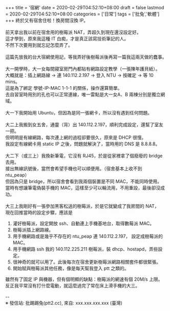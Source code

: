 +++
title = '宿網'
date = 2020-02-29T04:52:10+08:00
draft = false
lastmod = 2020-02-29T04:52:10+08:00
categories = ['日常']
tags = ['批兔','軟體']
+++
終於又有宿舍住啦！換房間沒換 IP。<br>
<br>
前天拿出我以前在宿舍用的樹莓派 NAT，弄超久到現在還沒設定好。<br>
這才學到，原來我這種 IT 白痴，才是真正該寫技術筆記的人。<br>
不然下次要用到就忘記怎麼弄了。<br>
<br>
這篇先放我的台大宿網使用記，等我弄好後樹莓派後再寫一篇我這兩天做的蠢事。<br>
<br>
大一開學時，大一女每間寢室房門內都貼有網路設定教學（一張陳年護貝紙）。<br>
大概就是：插上網路線 -> 連 140.112.2.197 -> 登入 NTU -> 按確定 -> 等 10 mins。<br>
這是為了綁定 學號-IP-MAC 1-1-1 的關係，操作還算簡單。<br>
去自習室時用別的孔也可以正常連線，唯一雷點是大一女A、B 兩棟分別是獨立網域。<br>
<br>
大一下我開始用 Ubuntu，但因為是同一張網卡，所以沒有遇到任何問題。<br>
<br>
大二上我搬到女五舍，通靈（背）出 140.112.2.197，順利完成設定，還幫了室友一把。<br>
但明明是有線網路，每次連上網的過程卻要很久，原來是 DHCP 很慢。<br>
我設定有線網卡用 static IP 之後，問題就解決了，當時用的 DNS 是 8.8.8.8。<br>
<br>
大二下（或三上）我換新筆電，它沒有 RJ45，於是從家裡拿了個廢廢的 bridge 去用。<br>
接出無線訊號後，當然會希望手機也可以順便用。（宿舍基本上收不到 ntu_peap）<br>
但因為只是 bridge，所以宿舍會看到我兩個裝置是不同 MAC，不能同時使用。<br>
當時有想讓筆電偽裝手機的 MAC，這樣至少可以輪流用，不用重設，最後卻沒成功。<br>
<br>
大三上我剛好有一張參加黑客松送的樹莓派，於是它就變成了我房間的 NAT，<br>
現在回推當時的設定步驟，應該是<br>
1. 灌好樹莓派，設定開放 ssh、自動連上手機基地台，取得數莓派 MAC。<br>
2. 樹莓派插上網路線。<br>
3. 用手機網路或是幾乎不存在的 ntu_peap 連 140.112.2.197， 設定成樹莓派的 MAC。<br>
4. 用手機網路 ssh 我的 140.112.225.211 樹莓派，裝 dhcp、hostapd，弄些設定。<br>
5. 很神奇的就可以用了。此後每次在宿舍更新樹莓派網路相關套件都很緊張。<br>
6. 開始賦與樹莓派其他任務，像是每天幫我登入 ptt 之類的。<br>

雖然有了固定 IP 與機器，但有個明顯的缺點：樹莓派的網速有個 20M/s 上限。<br>
反正我平常沒有打什麼電動，就這麼過完了常在床上滑手機的大三。<br>
<br>
--<br>
※ 發信站: 批踢踢兔(ptt2.cc), 來自: xxx.xxx.xxx.xxx (臺灣)<br>
